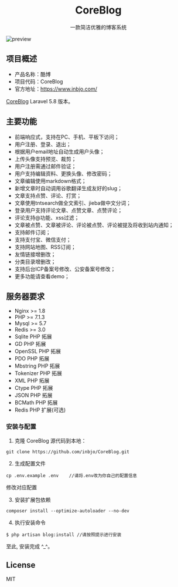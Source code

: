 <h1 align="center"> CoreBlog </h1>

<p align="center">一款简洁优雅的博客系统</p>

![preview](https://raw.githubusercontent.com/inbjo/CoreBlog/master/public/images/preview.png)

## 项目概述

* 产品名称：酷博
* 项目代码：CoreBlog
* 官方地址：https://www.inbjo.com/

[CoreBlog](https://github.com/inbjo/CoreBlog) Laravel 5.8 版本。

## 主要功能
* 前端响应式，支持在PC、手机、平板下访问；
* 用户注册、登录、退出；
* 根据用户email地址自动生成用户头像；
* 上传头像支持预览、裁剪；
* 用户注册需通过邮件验证；
* 用户支持编辑资料、更换头像、修改密码；
* 文章编辑使用markdown格式；
* 新增文章时自动调用谷歌翻译生成友好的slug；
* 文章支持点赞、评论、打赏；
* 文章使用tntsearch做全文索引、jieba做中文分词；
* 登录用户支持评论文章、点赞文章、点赞评论；
* 评论支持@功能、xss过滤；
* 文章被点赞、文章被评论、评论被点赞、评论被提及将收到站内通知；
* 支持邮件订阅；
* 支持支付宝、微信支付；
* 支持网站地图、RSS订阅；
* 友情链接增删改；
* 分类目录增删改；
* 支持后台ICP备案号修改、公安备案号修改；
* 更多功能请查看demo；

## 服务器要求
* Nginx >= 1.8
* PHP >= 7.1.3
* Mysql >= 5.7
* Redis >= 3.0
* Sqlite PHP 拓展
* GD PHP 拓展
* OpenSSL PHP 拓展
* PDO PHP 拓展
* Mbstring PHP 拓展
* Tokenizer PHP 拓展
* XML PHP 拓展
* Ctype PHP 拓展
* JSON PHP 拓展
* BCMath PHP 拓展
* Redis PHP 扩展(可选)

### 安装与配置
1. 克隆 CoreBlog 源代码到本地：
```
git clone https://github.com/inbjo/CoreBlog.git
```

2. 生成配置文件
```
cp .env.example .env    //请将.env改为你自己的配置信息
```
修改对应配置

3. 安装扩展包依赖
```
composer install --optimize-autoloader --no-dev
```

4. 执行安装命令
```
$ php artisan blog:install //请按照提示进行安装
```
至此, 安装完成 ^_^。

## License

MIT
